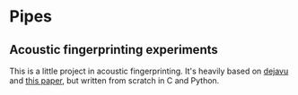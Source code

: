 #  Pipes
## Acoustic fingerprinting experiments

This is a little project in acoustic fingerprinting. It's heavily based on
[dejavu][d] and [this paper][], but written from scratch in C and Python.


[d]: http://willdrevo.com/fingerprinting-and-audio-recognition-with-python/
[this paper]: https://www.ee.columbia.edu/~dpwe/papers/Wang03-shazam.pdf
